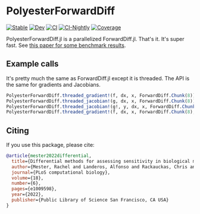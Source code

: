 # PolyesterForwardDiff

[![Stable](https://img.shields.io/badge/docs-stable-blue.svg)](https://JuliaSIMD.github.io/Polyester.jl/stable)
[![Dev](https://img.shields.io/badge/docs-dev-blue.svg)](https://JuliaSIMD.github.io/Polyester.jl/dev)
[![CI](https://github.com/JuliaDiff/PolyesterForwardDiff.jl/actions/workflows/CI.yml/badge.svg)](https://github.com/JuliaDiff/PolyesterForwardDiff.jl/actions/workflows/CI.yml)
[![CI-Nightly](https://github.com/JuliaDiff/PolyesterForwardDiff.jl/actions/workflows/CI-julia-nightly.yml/badge.svg)](https://github.com/JuliaDiff/PolyesterForwardDiff.jl/actions/workflows/CI-julia-nightly.yml)
[![Coverage](https://codecov.io/gh/JuliaDiff/PolyesterForwardDiff.jl/branch/master/graph/badge.svg)](https://codecov.io/gh/JuliaDiff/PolyesterForwardDiff.jl)


PolyesterForwardDiff.jl is a parallelized ForwardDiff.jl. That's it. It's super fast. See [this paper for some benchmark results](https://www.biorxiv.org/content/10.1101/2021.11.15.468697v1.abstract).

## Example calls

It's pretty much the same as ForwardDiff.jl except it is threaded. The API is the same for gradients and Jacobians.

```julia
PolyesterForwardDiff.threaded_gradient!(f, dx, x, ForwardDiff.Chunk(8));
PolyesterForwardDiff.threaded_jacobian!(g, dx, x, ForwardDiff.Chunk(8));
PolyesterForwardDiff.threaded_jacobian!(g!, y, dx, x, ForwardDiff.Chunk(8));
PolyesterForwardDiff.threaded_gradient!(f, dx, x, ForwardDiff.Chunk(8),Val{true}()); #To enable tag checking
```

## Citing

If you use this package, please cite:


```bib
@article{mester2022differential,
  title={Differential methods for assessing sensitivity in biological models},
  author={Mester, Rachel and Landeros, Alfonso and Rackauckas, Chris and Lange, Kenneth},
  journal={PLoS computational biology},
  volume={18},
  number={6},
  pages={e1009598},
  year={2022},
  publisher={Public Library of Science San Francisco, CA USA}
}
```
